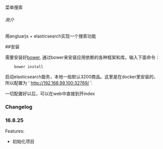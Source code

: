 菜单搜索

###### 简介

用angluarjs + elasticsearch实现一个搜索功能
 
 
 
##安装
 
 需要安装好[bower](http://bower.io/), 通过bower来安装应用依赖的各种框架和库。输入下面命令：
     
        bower install
 

  启动elasticsearch服务，本地一般默认3200商品。这里是在docker里安装的，所以配置为 ' http://192.168.99.100:32769/ '.
  
  一切配置好以后，可以在web中直接到开index
  
  
  ### Changelog
  
  ### 16.8.25
  
  Features:
  * 初始化项目

  
